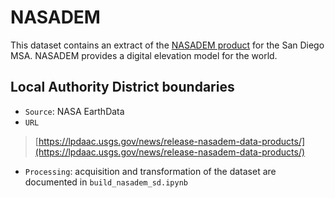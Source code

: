 # NASADEM

This dataset contains an extract of the [NASADEM product](https://lpdaac.usgs.gov/news/release-nasadem-data-products/) for the San Diego MSA. NASADEM provides a digital elevation model for the world.

## Local Authority District boundaries

- `Source`: NASA EarthData
- `URL`

> [https://lpdaac.usgs.gov/news/release-nasadem-data-products/](https://lpdaac.usgs.gov/news/release-nasadem-data-products/)

- `Processing`: acquisition and transformation of the dataset are documented in `build_nasadem_sd.ipynb`
